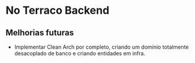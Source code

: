 # No Terraco Backend

## Melhorias futuras

- Implementar Clean Arch por completo, criando um domínio totalmente desacoplado de banco e criando entidades em infra.
